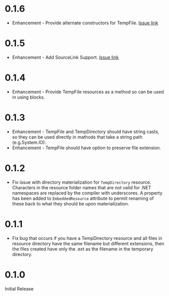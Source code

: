 # 0.1.6

* Enhancement - Provide alternate constructors for TempFile. [Issue link](https://github.com/fireflycons/Firefly.EmbeddedResourceLoader/issues/6)
# 0.1.5

* Enhancement - Add SourceLink Support. [Issue link](https://github.com/fireflycons/Firefly.EmbeddedResourceLoader/issues/5)

# 0.1.4

* Enhancement - Provide TempFile resources as a method so can be used in using blocks.

# 0.1.3

* Enhancement - TempFile and TempDirectory should have string casts, so they can be used directly in mathods that take a string path (e.g.System.IO).
* Enhancement - TempFile should have option to preserve file extension.

# 0.1.2

* Fix issue with directory materialization for `TempDirectory` resource. Characters in the resource folder names that are not valid for .NET namespaces are replaced by the compiler with underscores. A property has been added to `EmbeddedResource` attribute to permit renaming of these back to what they should be upon materialization.

# 0.1.1

* Fix bug that occurs if you have a TempDirectory resource and all files in resource directory have the same filename but different extensions, then the files created have only the .ext as the filename in the temporary directory.

# 0.1.0

Initial Release